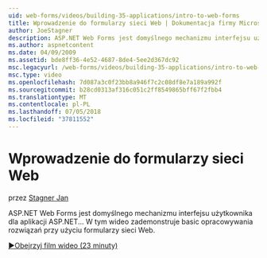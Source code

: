 ```yaml
---
uid: web-forms/videos/building-35-applications/intro-to-web-forms
title: Wprowadzenie do formularzy sieci Web | Dokumentacja firmy Microsoft
author: JoeStagner
description: ASP.NET Web Forms jest domyślnego mechanizmu interfejsu użytkownika dla aplikacji ASP.NET... W tym wideo zademonstruje basic opracowywania rozwiązań przy użyciu formularzy sieci Web.
ms.author: aspnetcontent
ms.date: 04/09/2009
ms.assetid: bde8ff36-4e52-4687-8de4-5ee2d367dc92
msc.legacyurl: /web-forms/videos/building-35-applications/intro-to-web-forms
msc.type: video
ms.openlocfilehash: 7d087a3c0f23bb8a946f7c2c08df8e7a189a992f
ms.sourcegitcommit: b28cd0313af316c051c2ff8549865bff67f2fbb4
ms.translationtype: MT
ms.contentlocale: pl-PL
ms.lasthandoff: 07/05/2018
ms.locfileid: "37811552"
---
```

<a name="intro-to-web-forms"></a>Wprowadzenie do formularzy sieci Web
====================
przez [Stagner Jan](https://github.com/JoeStagner)

ASP.NET Web Forms jest domyślnego mechanizmu interfejsu użytkownika dla aplikacji ASP.NET... W tym wideo zademonstruje basic opracowywania rozwiązań przy użyciu formularzy sieci Web.

[&#9654;Obejrzyj film wideo (23 minuty)](https://channel9.msdn.com/Blogs/ASP-NET-Site-Videos/intro-to-web-forms)
